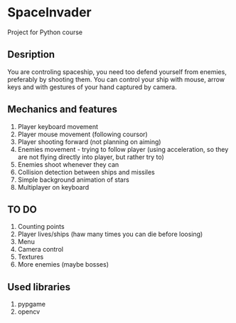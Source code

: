 # SpaceInvader
Project for Python course
## Desription
You are controling spaceship, you need too defend yourself from enemies, preferably by shooting them. You can control your ship with mouse, arrow keys and with gestures of your hand captured by camera.
## Mechanics and features
1. Player keyboard movement
2. Player mouse movement (following coursor)
3. Player shooting forward (not planning on aiming)
4. Enemies movement - trying to follow player (using acceleration, so they are not flying directly into player, but rather try to)
5. Enemies shoot whenever they can
6. Collision detection between ships and missiles
7. Simple background animation of stars
8. Multiplayer on keyboard
## TO DO
1. Counting points
2. Player lives/ships (haw many times you can die before loosing)
3. Menu
4. Camera control
5. Textures
6. More enemies (maybe bosses)
## Used libraries
1. pypgame
2. opencv
